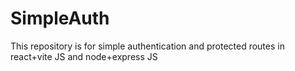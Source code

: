 # SimpleAuth
This repository is for simple authentication and protected routes in react+vite JS and node+express JS
